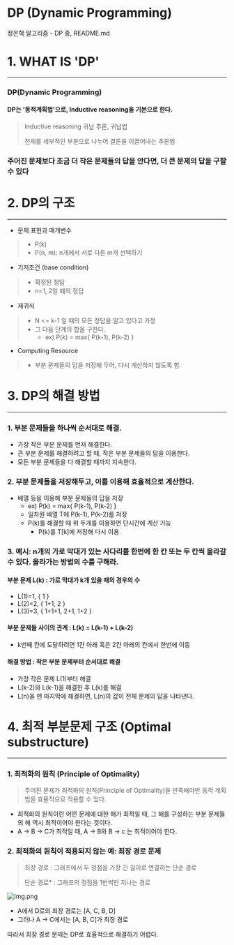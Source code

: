 DP (Dynamic Programming)
===
정은혁 알고리즘 - DP 중, README.md

# 1. WHAT IS 'DP'

---

### DP(Dynamic Programming)
#### DP는 '동적계획법'으로, Inductive reasoning을 기본으로 한다.

> Inductive reasoning
> 귀납 추론, 귀납법
> 
> 전체를 세부적인 부분으로 나누어 결론을 이끌어내는 추론법

### 주어진 문제보다 조금 더 작은 문제들의 답을 안다면, 더 큰 문제의 답을 구할 수 있다


# 2. DP의 구조

---

- 문제 표현과 매개변수

> - P(k)
> - P(n, m): n개에서 서로 다른 m개 선택하기

- 기저조건 (base condition)

> - 확정된 정답
> - n=1, 2일 떄의 정답

- 재귀식

> - N <= k-1 일 때의 모든 정답을 알고 있다고 가정
> - 그 다음 단계의 합을 구한다.
>   - ex) P(k) = max{ P(k-1), P(k-2) }

- Computing Resource

> - 부분 문제들의 답을 저장해 두어, 다시 계산하지 않도록 함.

# 3. DP의 해결 방법

---

### 1. 부분 문제들을 하나씩 순서대로 해결.

- 가장 작은 부분 문제를 먼저 해결한다.
- 큰 부분 문제를 해결하려고 할 때, 작은 부분 문제들의 답을 이용한다.
- 모든 부분 문제들을 다 해결할 때까지 지속한다.

### 2. 부분 문제들을 저장해두고, 이를 이용해 효율적으로 계산한다.

- 배열 등을 이용해 부분 문제들의 답을 저장
  - ex) P(k) = max{ P(k-1), P(k-2) }
  - 일차원 배열 T에 P(k-1), P(k-2)를 저장
  - P(k)를 해결할 때 위 두개를 이용하면 단시간에 계산 가능
    - P(k)를 T[k]에 저장해 다시 이용

### 3. 예시: n개의 가로 막대가 있는 사다리를 한번에 한 칸 또는 두 칸씩 올라갈 수 있다. 올라가는 방법의 수를 구해라.

#### 부분 문제 L(k) : 가로 막대가 k개 있을 때의 경우의 수

- L(1)=1, { 1 }
- L(2)=2, { 1+1, 2 }
- L(3)=3, { 1+1+1, 2+1, 1+2 }

#### 부분 문제들 사이의 관계 : L(k) = L(k-1) + L(k-2)

- k번째 칸에 도달하려면 1칸 아래 혹은 2칸 아래의 칸에서 한번에 이동

#### 해결 방법 : 작은 부분 문제부터 순서대로 해결

- 가장 작은 문제 L(1)부터 해결
- L(k-2)와 L(k-1)을 해결한 후 L(k)를 해결
- L(n)을 맨 마지막에 해결하면, L(n)의 값이 전체 문제의 답을 나타낸다.

# 4. 최적 부분문제 구조 (Optimal substructure)

---

### 1. 최적화의 원칙 (Principle of Optimality)

> 주어진 문제가 최적화의 원칙(Principle of Optimality)을 만족해야만 동적 계획법을 효율적으로 적용할 수 있다.

 - 최적화의 원칙이란 어떤 문제에 대한 해가 최적일 때, 그 해를 구성하는 부분 문제들의 해 역시 최적이어야 한다는 것이다.
 - A -> B -> C가 최적일 때, A -> B와 B -> c 는 최적이어야 한다.

### 2. 최적화의 원칙이 적용되지 않는 예: 최장 경로 문제

> 최장 경로 : 그래프에서 두 정점을 가장 긴 길이로 연결하는 단순 경로
> 
> 단순 경로* : 그래프의 정점을 1번씩만 지나는 경로

![img.png](img/LongestPathImg.png)

- A에서 D로의 최장 경로는 [A, C, B, D]
- 그러나 A -> C에서는 [A, B, C]가 최장 경로

따라서 최장 경로 문제는 DP로 효율적으로 해결하기 어렵다.
